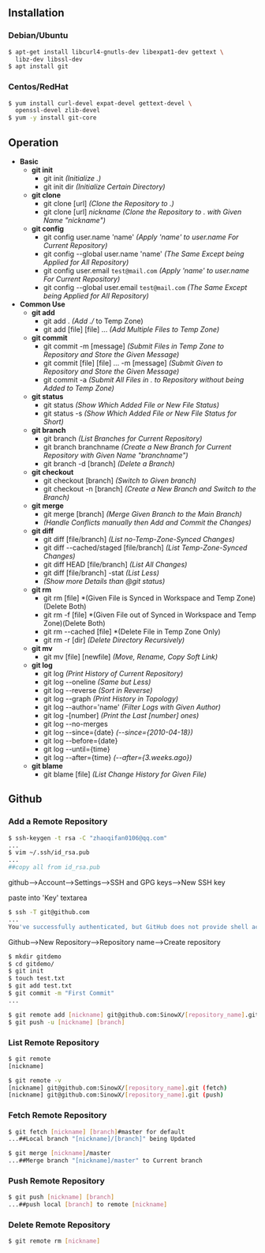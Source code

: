 ## Installation

### Debian/Ubuntu

```bash
$ apt-get install libcurl4-gnutls-dev libexpat1-dev gettext \
  libz-dev libssl-dev
$ apt install git
```

### Centos/RedHat

```bash
$ yum install curl-devel expat-devel gettext-devel \
  openssl-devel zlib-devel
$ yum -y install git-core
```

## Operation

* **Basic**
  * **git init**
    * git init *(Initialize .)*
    * git init dir *(Initialize Certain Directory)*
  * **git clone**
    * git clone [url] *(Clone the Repository to .)*
    * git clone [url] *nickname (Clone the Repository to . with Given Name "nickname")*
  * **git config**
    * git config user.name 'name' *(Apply 'name' to user.name For Current Repository)*
    * git config --global user.name 'name' *(The Same Except being Applied for All Repository)*
    * git config user.email `test@mail.com` *(Apply 'name' to user.name For Current Repository)*
    * git config --global user.email `test@mail.com` *(The Same Except being Applied for All Repository)*
* **Common Use**
  * **git add**
    * git add . *(Add ./*  to Temp Zone)
    * git add [file] [file] ... *(Add Multiple Files to Temp Zone)*
  * **git commit**
    * git commit -m [message] *(Submit Files in Temp Zone to Repository and Store the Given Message)*
    * git commit [file] [file] ... -m [message] *(Submit Given to Repository and Store the Given Message)*
    * git commit -a *(Submit All Files in . to Repository without being Added to Temp Zone)*
  * **git status**
    * git status *(Show Which Added File or New File Status)*
    * git status -s *(Show Which Added File or New File Status for Short)*
  * **git branch**
    * git branch *(List Branches for Current Repository)*
    * git branch branchname *(Create a New Branch for Current Repository with Given Name "branchname")*
    * git branch -d [branch] *(Delete a Branch)*
  * **git checkout**
    * git checkout [branch] *(Switch to Given branch)*
    * git checkout -n [branch] *(Create a New Branch and Switch to the Branch)*
  * **git merge**
    * git merge [branch] *(Merge Given Branch to the Main Branch)*
    * *(Handle Conflicts manually then Add and Commit the Changes)*
  * **git diff**
    * git diff [file/branch] *(List no-Temp-Zone-Synced Changes)*
    * git diff --cached/staged [file/branch] *(List Temp-Zone-Synced Changes)*
    * git diff HEAD [file/branch] *(List All Changes)*
    * git diff [file/branch] -stat *(List Less)*
    * *(Show more Details than @git status)*
  * **git rm**
    * git rm [file] *(Given File is Synced in Workspace and Temp Zone)(Delete Both)
    * git rm -f [file] *(Given File out of Synced in Workspace and Temp Zone)(Delete Both)
    * git rm --cached [file] *(Delete File in Temp Zone Only)
    * git rm -r [dir] *(Delete Directory Recursively)*
  * **git mv**
    * git mv [file] [newfile] *(Move, Rename, Copy Soft Link)*
  * **git log**
    * git log *(Print History of Current Repository)*
    * git log --oneline *(Same but Less)*
    * git log --reverse *(Sort in Reverse)*
    * git log --graph *(Print History in Topology)*
    * git log --author='name' *(Filter Logs with Given Author)*
    * git log -[number] *(Print the Last [number] ones)*
    * git log --no-merges
    * git log --since={date} *(--since={2010-04-18})*
    * git log --before={date}
    * git log --until={time} 
    * git log --after={time} *(--after={3.weeks.ago})*
  * **git blame**
    * git blame [file] *(List Change History for Given File)*

## Github

### Add a Remote Repository

```bash
$ ssh-keygen -t rsa -C "zhaoqifan0106@qq.com"
...
$ vim ~/.ssh/id_rsa.pub
...
##copy all from id_rsa.pub
```

github-->Account-->Settings-->SSH and GPG keys-->New SSH key

paste into 'Key' textarea

```bash
$ ssh -T git@github.com
...
You've successfully authenticated, but GitHub does not provide shell access.##Success
```

Github-->New Repository-->Repository name-->Create repository

```bash
$ mkdir gitdemo
$ cd gitdemo/
$ git init
$ touch test.txt
$ git add test.txt
$ git commit -m "First Commit"
...

$ git remote add [nickname] git@github.com:SinowX/[repository_name].git
$ git push -u [nickname] [branch]
```

### List Remote Repository

```bash
$ git remote
[nickname]

$ git remote -v
[nickname] git@github.com:SinowX/[repository_name].git (fetch)
[nickname] git@github.com:SinowX/[repository_name].git (push)
```

### Fetch Remote Repository

```bash
$ git fetch [nickname] [branch]#master for default
...##Local branch "[nickname]/[branch]" being Updated

$ git merge [nickname]/master
...##Merge branch "[nickname]/master" to Current branch
```

### Push Remote Repository

```bash
$ git push [nickname] [branch]
...##push local [branch] to remote [nickname]
```

### Delete Remote Repository

```bash
$ git remote rm [nickname]
```

